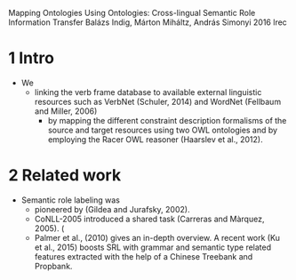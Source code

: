Mapping Ontologies Using Ontologies: 
  Cross-lingual Semantic Role Information Transfer
Balázs Indig, Márton Miháltz, András Simonyi 
2016 lrec

# 1 Intro

* We
  * linking the verb frame database to available external linguistic resources
    such as VerbNet (Schuler, 2014) and WordNet (Fellbaum and Miller, 2006)
    * by mapping the different constraint description formalisms of the source
      and target resources using two OWL ontologies and by employing the Racer
      OWL reasoner (Haarslev et al., 2012).

# 2 Related work

* Semantic role labeling was 
  * pioneered by (Gildea and Jurafsky, 2002). 
  * CoNLL-2005 introduced a shared task (Carreras and Màrquez, 2005). (
  * Palmer et al., (2010) gives an
    in-depth overview. A recent work (Ku et al., 2015) boosts SRL with grammar
    and semantic type related features extracted with the help of a Chinese
    Treebank and Propbank.

